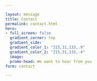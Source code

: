 ```yaml
---

layout: message
title: Contact
permalink: contact.html
hero:
- full_screen: false
  gradient_corner: top
  gradient_side:
  gradient_color_1: "215,31,133,.9"
  gradient_color_2: "215,31,133,.4"
  image:
  promo-head: We want to hear from you
form: contact

---
```

